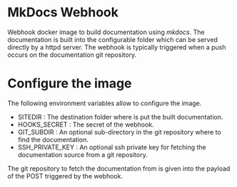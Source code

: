 # MkDocs Webhook

Webhook docker image to build documentation using *mkdocs*. The documentation is built into
the configurable folder which can be served directly by a httpd server. The webhook is
typically triggered when a push occurs on the documentation git repository.


# Configure the image

The following environment variables allow to configure the image.

- SITEDIR : The destination folder where is put the built documentation.
- HOOKS_SECRET : The secret of the webhook.
- GIT_SUBDIR : An optional sub-directory in the git repository where to find the documentation.
- SSH_PRIVATE_KEY : An optional ssh private key for fetching the documentation source from a git repository.

The git repository to fetch the documentation from is given into the payload of the POST
triggered by the webhook.
